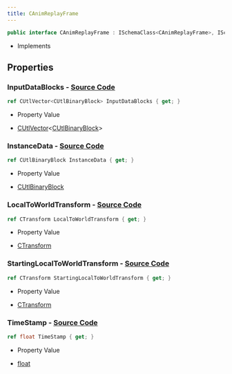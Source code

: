 ```yaml
---
title: CAnimReplayFrame
---
```


```csharp
public interface CAnimReplayFrame : ISchemaClass<CAnimReplayFrame>, ISchemaField, ISchemaClass, INativeHandle
```

- Implements

## Properties

### **InputDataBlocks** - [Source Code](https://github.com/swiftly-solution/swiftlys2/blob/main/managed/src/SwiftlyS2.Generated/Schemas/Interfaces/CAnimReplayFrame.cs#L16)

```csharp
ref CUtlVector<CUtlBinaryBlock> InputDataBlocks { get; }
```

- Property Value

- [CUtlVector](/docs/api/-1)<[CUtlBinaryBlock](/docs/api/shared/natives/cutlbinaryblock)>

### **InstanceData** - [Source Code](https://github.com/swiftly-solution/swiftlys2/blob/main/managed/src/SwiftlyS2.Generated/Schemas/Interfaces/CAnimReplayFrame.cs#L18)

```csharp
ref CUtlBinaryBlock InstanceData { get; }
```

- Property Value

- [CUtlBinaryBlock](/docs/api/shared/natives/cutlbinaryblock)

### **LocalToWorldTransform** - [Source Code](https://github.com/swiftly-solution/swiftlys2/blob/main/managed/src/SwiftlyS2.Generated/Schemas/Interfaces/CAnimReplayFrame.cs#L22)

```csharp
ref CTransform LocalToWorldTransform { get; }
```

- Property Value

- [CTransform](/docs/api/shared/natives/ctransform)

### **StartingLocalToWorldTransform** - [Source Code](https://github.com/swiftly-solution/swiftlys2/blob/main/managed/src/SwiftlyS2.Generated/Schemas/Interfaces/CAnimReplayFrame.cs#L20)

```csharp
ref CTransform StartingLocalToWorldTransform { get; }
```

- Property Value

- [CTransform](/docs/api/shared/natives/ctransform)

### **TimeStamp** - [Source Code](https://github.com/swiftly-solution/swiftlys2/blob/main/managed/src/SwiftlyS2.Generated/Schemas/Interfaces/CAnimReplayFrame.cs#L24)

```csharp
ref float TimeStamp { get; }
```

- Property Value

- [float](https://learn.microsoft.com/dotnet/api/system.single)

